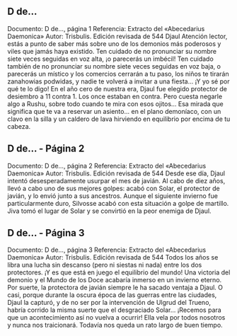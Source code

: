 ## D de...
Documento: D de..., página 1
Referencia: Extracto del «Abecedarius Daemonica»
Autor: Trisbulis. Edición revisada de 544
Djaul
Atención lector, estás a punto de saber más sobre uno de los demonios más poderosos y viles que jamás haya existido. Ten cuidado de no pronunciar su nombre siete veces seguidas en voz alta, ¡o parecerás un imbécil! Ten cuidado también de no pronunciar su nombre siete veces seguidas en voz baja, o parecerás un místico y los comercios cerrarán a tu paso, los niños te tirarán zanahowias podwidas, y nadie te volverá a invitar a una fiesta... ¡Y yo sé por qué te lo digo!
En el año cero de nuestra era, Djaul fue elegido protector de desiembro a 11 contra 1. Los once estaban en contra. Pero cuesta negarle algo a Rushu, sobre todo cuando te mira con esos ojitos... Esa mirada que significa que te va a reservar un asiento... en el plano demoníaco, con un clavo en la silla y un caldero de lava hirviendo en equilibrio por encima de tu cabeza.

## D de... - Página 2
Documento: D de..., página 2
Referencia: Extracto del «Abecedarius Daemonica»
Autor: Trisbulis. Edición revisada de 544
Desde ese día, Djaul intentó desesperadamente usurpar el mes de javián. Al cabo de diez años, llevó a cabo uno de sus mejores golpes: acabó con Solar, el protector de javián, y lo envió junto a sus ancestros. Aunque el siguiente invierno fue particularmente duro, Silvosse acabó con esta situación a golpe de martillo.
Jiva tomó el lugar de Solar y se convirtió en la peor enemiga de Djaul.

## D de... - Página 3
Documento: D de..., página 3
Referencia: Extracto del «Abecedarius Daemonica»
Autor: Trisbulis. Edición revisada de 544
Todos los años se libra una lucha sin descanso (pero ni siestas ni nada) entre los dos protectores. ¡Y es que está en juego el equilibrio del mundo! Una victoria del demonio y el Mundo de los Doce acabaría inmerso en un invierno eterno. Por suerte, la protectora de javián siempre le ha sacado ventaja a Djaul. O casi, porque durante la oscura época de las guerras entre las ciudades, Djaul la capturó, y de no ser por la intervención de Ulgrud del Trueno, habría corrido la misma suerte que el desgraciado Solar...
¡Recemos para que un acontecimiento así no vuelva a ocurrir! Ella vela por todos nosotros y nunca nos traicionará. Todavía nos queda un rato largo de buen tiempo.
